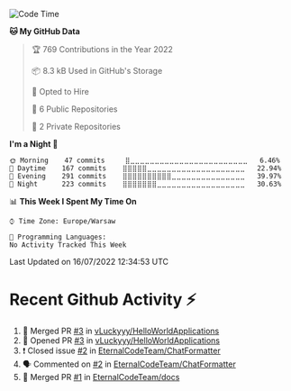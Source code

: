 <!--START_SECTION:waka-->
![Code Time](http://img.shields.io/badge/Code%20Time-262%20hrs%2056%20mins-blue)

**🐱 My GitHub Data** 

> 🏆 769 Contributions in the Year 2022
 > 
> 📦 8.3 kB Used in GitHub's Storage 
 > 
> 💼 Opted to Hire
 > 
> 📜 6 Public Repositories 
 > 
> 🔑 2 Private Repositories  
 > 
**I'm a Night 🦉** 

```text
🌞 Morning    47 commits     ⣿⣀⣀⣀⣀⣀⣀⣀⣀⣀⣀⣀⣀⣀⣀⣀⣀⣀⣀⣀⣀⣀⣀⣀⣀   6.46% 
🌆 Daytime    167 commits    ⣿⣿⣿⣿⣿⣀⣀⣀⣀⣀⣀⣀⣀⣀⣀⣀⣀⣀⣀⣀⣀⣀⣀⣀⣀   22.94% 
🌃 Evening    291 commits    ⣿⣿⣿⣿⣿⣿⣿⣿⣿⣿⣀⣀⣀⣀⣀⣀⣀⣀⣀⣀⣀⣀⣀⣀⣀   39.97% 
🌙 Night      223 commits    ⣿⣿⣿⣿⣿⣿⣿⣀⣀⣀⣀⣀⣀⣀⣀⣀⣀⣀⣀⣀⣀⣀⣀⣀⣀   30.63%

```


📊 **This Week I Spent My Time On** 

```text
⌚︎ Time Zone: Europe/Warsaw

💬 Programming Languages: 
No Activity Tracked This Week

```


 Last Updated on 16/07/2022 12:34:53 UTC
<!--END_SECTION:waka-->

# Recent Github Activity ⚡
<!--START_SECTION:activity-->
1. 🎉 Merged PR [#3](https://github.com/vLuckyyy/HelloWorldApplications/pull/3) in [vLuckyyy/HelloWorldApplications](https://github.com/vLuckyyy/HelloWorldApplications)
2. 💪 Opened PR [#3](https://github.com/vLuckyyy/HelloWorldApplications/pull/3) in [vLuckyyy/HelloWorldApplications](https://github.com/vLuckyyy/HelloWorldApplications)
3. ❗️ Closed issue [#2](https://github.com/EternalCodeTeam/ChatFormatter/issues/2) in [EternalCodeTeam/ChatFormatter](https://github.com/EternalCodeTeam/ChatFormatter)
4. 🗣 Commented on [#2](https://github.com/EternalCodeTeam/ChatFormatter/issues/2) in [EternalCodeTeam/ChatFormatter](https://github.com/EternalCodeTeam/ChatFormatter)
5. 🎉 Merged PR [#1](https://github.com/EternalCodeTeam/docs/pull/1) in [EternalCodeTeam/docs](https://github.com/EternalCodeTeam/docs)
<!--END_SECTION:activity-->
